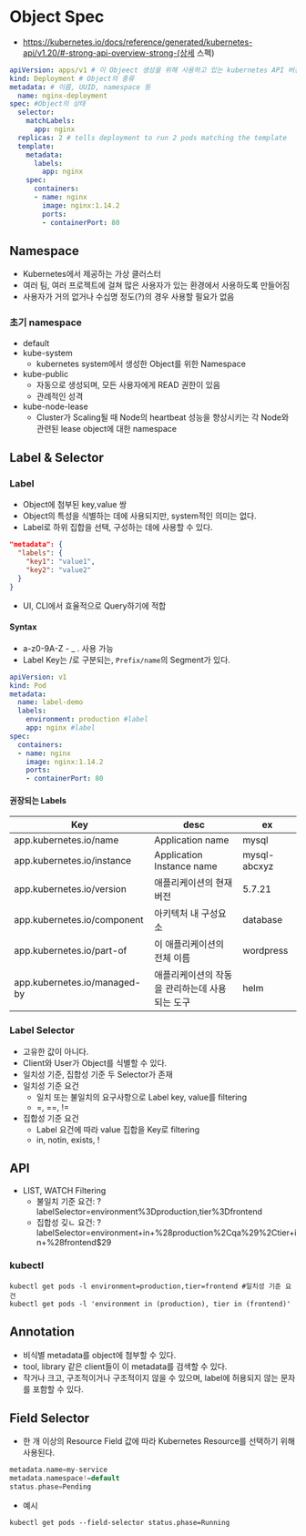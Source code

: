 # Object Spec
- https://kubernetes.io/docs/reference/generated/kubernetes-api/v1.20/#-strong-api-overview-strong-(상세 스펙)
```yaml
apiVersion: apps/v1 # 이 Objeect 생성을 위해 사용하고 있는 kubernetes API 버전
kind: Deployment # Object의 종류
metadata: # 이름, UUID, namespace 등
  name: nginx-deployment
spec: #Object의 상태
  selector:
    matchLabels:
      app: nginx
  replicas: 2 # tells deployment to run 2 pods matching the template
  template:
    metadata:
      labels:
        app: nginx
    spec:
      containers:
      - name: nginx
        image: nginx:1.14.2
        ports:
        - containerPort: 80
```

## Namespace
- Kubernetes에서 제공하는 가상 클러스터
- 여러 팀, 여러 프로젝트에 걸쳐 많은 사용자가 있는 환경에서 사용하도록 만들어짐
- 사용자가 거의 없거나 수십명 정도(?)의 경우 사용할 필요가 없음
### 초기 namespace
- default
- kube-system
    - kubernetes system에서 생성한 Object를 위한 Namespace
- kube-public
    - 자동으로 생성되며, 모든 사용자에게 READ 권한이 있음
    - 관례적인 성격
- kube-node-lease
    - Cluster가 Scaling될 때 Node의 heartbeat 성능을 향상시키는 각 Node와 관련된 lease object에 대한 namespace

## Label & Selector
### Label
- Object에 첨부된 key,value 쌍
- Object의 특성을 식별하는 데에 사용되지만, system적인 의미는 없다.
- Label로 하위 집합을 선택, 구성하는 데에 사용할 수 있다.
```json
"metadata": {
  "labels": {
    "key1": "value1",
    "key2": "value2"
  }
}
```
- UI, CLI에서 효율적으로 Query하기에 적합
#### Syntax
- a-z0-9A-Z - _ . 사용 가능
- Label Key는 /로 구분되는, `Prefix/name`의 Segment가 있다.
```yaml
apiVersion: v1
kind: Pod
metadata:
  name: label-demo
  labels:
    environment: production #label
    app: nginx #label
spec:
  containers:
  - name: nginx
    image: nginx:1.14.2
    ports:
    - containerPort: 80
```

#### 권장되는 Labels
|Key | desc | ex |
|----|------|----|
|app.kubernetes.io/name | Application name | mysql | 
|app.kubernetes.io/instance | Application Instance name | mysql-abcxyz|
|app.kubernetes.io/version	| 애플리케이션의 현재 버전 |5.7.21|
|app.kubernetes.io/component|아키텍처 내 구성요소 |database|
|app.kubernetes.io/part-of|이 애플리케이션의 전체 이름|wordpress|
|app.kubernetes.io/managed-by|애플리케이션의 작동을 관리하는데 사용되는 도구|helm|
### Label Selector
- 고유한 값이 아니다.
- Client와 User가 Object를 식별할 수 있다.
- 일치성 기준, 집합성 기준 두 Selector가 존재
- 일치성 기준 요건
    - 일치 또는 불일치의 요구사항으로 Label key, value를 filtering
    - =, ==, !=
- 집합성 기준 요건
    - Label 요건에 따라 value 집합을 Key로 filtering
    - in, notin, exists, !

## API
- LIST, WATCH Filtering
    - 불일치 기준 요건: ?labelSelector=environment%3Dproduction,tier%3Dfrontend
    - 집합성 깆ㄴ 요건: ?labelSelector=environment+in+%28production%2Cqa%29%2Ctier+in+%28frontend$29
### kubectl
```shell
kubectl get pods -l environment=production,tier=frontend #일치성 기준 요건
kubectl get pods -l 'environment in (production), tier in (frontend)'
```

## Annotation
- 비식별 metadata를 object에 첨부할 수 있다.
- tool, library 같은 client들이 이 metadata를 검색할 수 있다.
- 작거나 크고, 구조적이거나 구조적이지 않을 수 있으며, label에 허용되지 않는 문자를 포함할 수 있다.

## Field Selector
- 한 개 이상의 Resource Field 값에 따라 Kubernetes Resource를 선택하기 위해 사용된다.
```go
metadata.name=my-service
metadata.namespace!=default
status.phase=Pending
```
- 예시
```shell
kubectl get pods --field-selector status.phase=Running
```